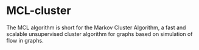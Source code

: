 # MCL-cluster
The MCL algorithm is short for the Markov Cluster Algorithm, a fast and scalable unsupervised cluster algorithm for graphs  based on simulation of  flow in graphs.
